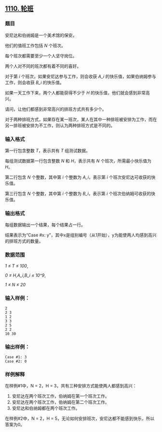 ## [1110. 轮班](https://www.acwing.com/problem/content/1112/)

### 题目

安尼达和伯纳姆是一个美术馆的保安。

他们的值班工作包括 *N* 个班次。

每个班次都需要至少一个人坚守岗位。

两个人对不同的班次都有着不同的喜好。

对于第 *i* 个班次，如果安尼达参与工作，则会收获 *A_i* 的快乐值，如果伯纳姆参与工作，则会收获 *B_i* 的快乐值。

如果一天工作下来，两个人都能获得不少于 *H* 的快乐值，他们就会感到非常高兴。

请问，让他们都感到非常高兴的排班方式共有多少个。

对于两种排班方式，如果存在某一班次，某人在其中一种排班被安排为工作，而在另一排班被安排为不工作，则认为两种排班方式是不同的。

### 输入格式

第一行包含整数 *T*，表示共有 *T* 组测试数据。

每组测试数据第一行包含整数 *N* 和 *H*，表示共有 *N* 个班次，所需最小快乐值为 *H*。

第二行包含 *N* 个整数，其中第 *i* 个整数为 *A_i*，表示第 *i* 个班次安尼达可收获的快乐值。

第三行包含 *N* 个整数，其中第 *i* 个整数为 *B_i*，表示第 *i* 个班次伯纳姆可收获的快乐值。

### 输出格式

每组数据输出一个结果，每个结果占一行。

结果表示为“Case #x: y”，其中x是组别编号（从1开始），y为能使两人均感到高兴的排班方式的数量。

### 数据范围

*1 ≤ T ≤ 100*,

*0 ≤ H,A_i,B_i ≤ 10^9*,

*1 ≤ N ≤ 20*

### 输入样例：

```
2
2 3
1 2
3 3
2 5
2 2
10 30
```

### 输出样例：

```
Case #1: 3
Case #2: 0
```

### 样例解释

在样例#1中，N = 2，H = 3，共有三种安排方式能使两人都感到高兴：

1. 安尼达在两个班次工作，伯纳姆在第一个班次工作。
2. 安尼达在两个班次工作，伯纳姆在第二个班次工作。
3. 安尼达和伯纳姆都在两个班次工作。

在样例#2中，N = 2，H = 5，无论如何安排班次，安尼达都不能感到快乐，所以答案为0。
